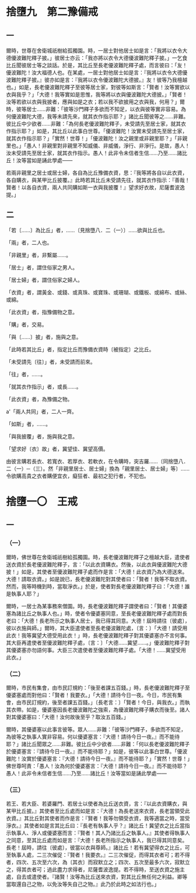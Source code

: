 # 捨墮九　第二豫備戒

## 一

爾時，世尊在舍衛城祇樹給孤獨園。時，一居士對他居士如是言：「我將以衣令大德優波難陀釋子披。」彼居士亦云：「我亦將以衣令大德優波難陀釋子披。」一乞食比丘聞彼居士等之談話。於是，其比丘至長老優波難陀釋子處，而言彼曰：「友！優波難陀！汝大福德人也。在某處，一居士對他居士如是言：『我將以衣令大德優波難陀釋子披。』彼亦如是言：『我將以衣令優波難陀大德披。』友！彼等乃我檀越也。」如是，長老優波難陀釋子至彼等居士家，對彼等如斯言：「賢者！汝等實欲以衣與我乎？」「大德！我等實如是思惟，我等將以衣與優波難陀大德披。」「賢者！汝等若欲以衣與我披者，應與如是之衣；若以我不欲披用之衣與我，何用？」爾時，彼等居士……非難：「彼等沙門釋子多欲而不知足，以衣與彼等實非容易。為何優波難陀大德，我等未請先來，就其衣作指示耶？」諸比丘聞彼等之……非難。彼比丘中少欲者……非難：「為何長老優波難陀釋子，未受請先至居士家，就其衣作指示耶？」如是，其比丘以此事白世尊。「優波難陀！汝實未受請先至居士家，就其衣作指示耶？」「實然！世尊！」「優波難陀！汝之親里或非親里耶？」「非親里也。」「愚人！非親里對非親里不知威儀、非威儀，淨行、非淨行。是故，愚人！汝未受請先至居士家，就其衣作指示。愚人！此非令未信者生信……乃至……諸比丘！汝等當如是誦此學處——

若兩非親里之居士或居士婦，各自為比丘豫備衣資，思：『我等將各自以此衣資，各自購衣，與某甲比丘披覆。』此時若其比丘未受請先往，就其衣作指示：『善哉！賢者！以各自衣資，兩人共同購如斯一衣與我披覆！』望求好衣故，尼薩耆波逸提。」

## 二

「若〔……〕為比丘」者，……〔見捨墮八．二（一）〕……欲與比丘也。

「兩」者，二人也。

「非親里」者，非繫屬……。

「居士」者，謂住俗家之男人。

「居士婦」者，謂住俗家之婦人。

「衣資」者，謂黃金、或錢、或真珠、或寶珠、或珊瑚、或鐵板、或綿布、或絲、或綿。

「此衣資」者，指豫備物之意。

「購」者，交易。

「與〔……〕披」者，施與之意。

「此時若其比丘」者，指定比丘而豫備衣資時〔被指定〕之比丘。

「未受請先〔往〕」者，未受請而前來。

「往」者，……。

「就其衣作指示」者，或長……。

「此衣資」者，為豫備之物。

a'「兩人共同」者，二人一齊。

「如斯」者，……。

「與我披覆」者，施與我之意。

「望求好〔衣〕故」者，冀望佳、冀望高價。

由彼言購若長衣、若寬衣、若厚衣、若軟衣，在令購時，突吉羅……〔同捨墮八．二（一）─（三）。然「非親里居士、居士婦」換為「親里居士、居士婦」等〕……令欲購高貴之衣者購便宜衣，癡狂者、最初之犯行者，不犯也。

# 捨墮一〇　王戒

## 一

### （一）

爾時，佛世尊在舍衛城祇樹給孤獨園。時，長老優波難陀釋子之檀越大臣，遣使者送衣資於長老優波難陀釋子，言：「以此衣資購衣。然後，以此衣與優波難陀大德披！」如是，其使者至優波難陀釋子處而作是言：「大德！此衣資乃為大德送來。大德！請取衣資。」如是說已，長老優波難陀對其使者曰：「賢者！我等不取衣資。然而，我等時機到時，當取淨衣。」於是，使者對長老優波難陀釋子曰：「大德！誰是執事人耶？」

爾時，一居士為某事務來僧園。時，長老優波難陀釋子謂使者曰：「賢者！其優婆塞為諸比丘之執事人也。」時，使者令優婆塞同意，至長老優波難陀釋子處而對長老曰：「大德！長老所示之執事人居士，我已得其同意。大德！屆時請往〔彼處〕，彼以衣施與師。」爾時，其大臣遣使者至長老優波難陀處，〔言：〕「大德！請受用此衣！我等冀望大德受用此衣！」時，長老優波難陀釋子對其優婆塞亦不言何事。其大臣再遣使者至優波難陀釋子處，〔言：〕「大德……冀望……。」優波難陀釋子對其優婆塞亦勿語何事。大臣三次遣使者至優波難陀釋子處。「大德！……冀望受用此衣。」

### （二）

爾時，市民有集會，由市民訂規約：「後至者課五百錢。」時，長老優波難陀釋子至優婆塞處而對他曰：「賢者！我要衣。」「大德！請待今日一夜。今日，市民有集會，由市民訂規約，後至者課五百錢。」〔長老言：〕「賢者！今日，與我衣。」而執其衣帶。如是，優婆塞因長老優波難陀之強索，為優波難陀釋子購衣而後至。諸人對其優婆塞曰：「大德！汝何故後至乎？取汝五百錢。」

爾時，其優婆塞以此事言彼等。眾人……非難：「彼等沙門釋子，多欲而不知足，為彼等之執事人實非容易。何以優婆塞言：『大德！請待今日一夜。』而不能待耶？」諸比丘聞眾之……非難。彼比丘中少欲者……非難：「何以長老優波難陀釋子於優婆塞言：『請待今日一夜。』而不能待耶？」如是，彼等以此事白世尊。「優波難陀！汝實於優婆塞言：『大德！請待今日一夜。』而不能待耶？」「實然！世尊！」佛世尊呵責：「愚人！汝為何於優婆塞言：『大德！請待今日一夜。』而不能待耶？愚人！此非令未信者生信……乃至……諸比丘！汝等當如是誦此學處——

### （三）

若王、若大臣、若婆羅門、若居士以使者為比丘送衣資，言：『以此衣資購衣，與某甲比丘披。』其使者至比丘處而如是言：『大德！為長老送來衣資，長老當領受此衣資。』其比丘對其使者而作是言：『賢者！我等勿領受衣資，我等適當之時，當受淨衣。』其使者如是言其比丘曰：『長老有執事人乎？』諸比丘！冀望衣之比丘當指示執事人、淨人或優婆塞而言：『賢者！其人乃諸比丘之執事人。』其使者得執事人之同意，至其比丘處而如是言：『大德！長老所指示之執事人，我已得其同意矣。長老！屆時，請往〔彼處〕，彼當以衣與尊師。』諸比丘！若有冀望得衣之比丘，可至執事人處，二三次催促：『賢者！我要衣。』二三次催促，而得其衣者可；若不得者，四次、五次至六次，為〔其衣〕而寂默立之；四次、五次至最多六次，寂默立之，得其衣者可；過此盡力求得者，尼薩耆波逸提。若不得時，至送衣資之施主處，自去或遣使者。『諸賢！汝等為比丘送來衣資，對其比丘無任何之利益。卿等當取還自己之物，以免汝等失自己之物。』此乃於此時之如法行也。」